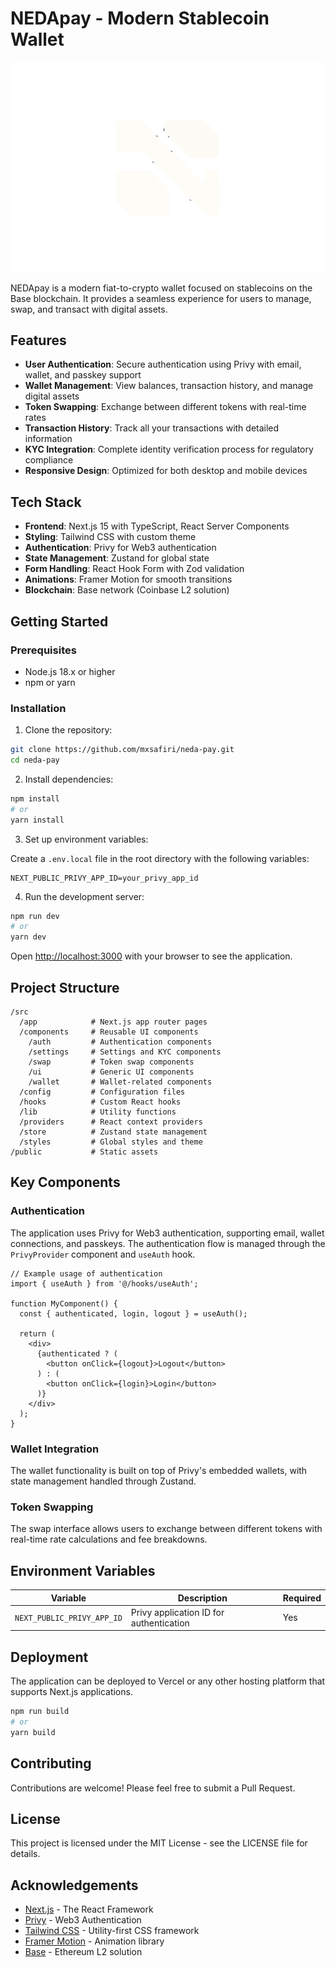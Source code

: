 # NEDApay - Modern Stablecoin Wallet

![NEDApay Logo](/public/logo/NEDApay%20Logo%20Symbol%20(1)-01.svg)

NEDApay is a modern fiat-to-crypto wallet focused on stablecoins on the Base blockchain. It provides a seamless experience for users to manage, swap, and transact with digital assets.

## Features

- **User Authentication**: Secure authentication using Privy with email, wallet, and passkey support
- **Wallet Management**: View balances, transaction history, and manage digital assets
- **Token Swapping**: Exchange between different tokens with real-time rates
- **Transaction History**: Track all your transactions with detailed information
- **KYC Integration**: Complete identity verification process for regulatory compliance
- **Responsive Design**: Optimized for both desktop and mobile devices

## Tech Stack

- **Frontend**: Next.js 15 with TypeScript, React Server Components
- **Styling**: Tailwind CSS with custom theme
- **Authentication**: Privy for Web3 authentication
- **State Management**: Zustand for global state
- **Form Handling**: React Hook Form with Zod validation
- **Animations**: Framer Motion for smooth transitions
- **Blockchain**: Base network (Coinbase L2 solution)

## Getting Started

### Prerequisites

- Node.js 18.x or higher
- npm or yarn

### Installation

1. Clone the repository:

```bash
git clone https://github.com/mxsafiri/neda-pay.git
cd neda-pay
```

2. Install dependencies:

```bash
npm install
# or
yarn install
```

3. Set up environment variables:

Create a `.env.local` file in the root directory with the following variables:

```
NEXT_PUBLIC_PRIVY_APP_ID=your_privy_app_id
```

4. Run the development server:

```bash
npm run dev
# or
yarn dev
```

Open [http://localhost:3000](http://localhost:3000) with your browser to see the application.

## Project Structure

```
/src
  /app            # Next.js app router pages
  /components     # Reusable UI components
    /auth         # Authentication components
    /settings     # Settings and KYC components
    /swap         # Token swap components
    /ui           # Generic UI components
    /wallet       # Wallet-related components
  /config         # Configuration files
  /hooks          # Custom React hooks
  /lib            # Utility functions
  /providers      # React context providers
  /store          # Zustand state management
  /styles         # Global styles and theme
/public           # Static assets
```

## Key Components

### Authentication

The application uses Privy for Web3 authentication, supporting email, wallet connections, and passkeys. The authentication flow is managed through the `PrivyProvider` component and `useAuth` hook.

```tsx
// Example usage of authentication
import { useAuth } from '@/hooks/useAuth';

function MyComponent() {
  const { authenticated, login, logout } = useAuth();
  
  return (
    <div>
      {authenticated ? (
        <button onClick={logout}>Logout</button>
      ) : (
        <button onClick={login}>Login</button>
      )}
    </div>
  );
}
```

### Wallet Integration

The wallet functionality is built on top of Privy's embedded wallets, with state management handled through Zustand.

### Token Swapping

The swap interface allows users to exchange between different tokens with real-time rate calculations and fee breakdowns.

## Environment Variables

| Variable | Description | Required |
|----------|-------------|----------|
| `NEXT_PUBLIC_PRIVY_APP_ID` | Privy application ID for authentication | Yes |

## Deployment

The application can be deployed to Vercel or any other hosting platform that supports Next.js applications.

```bash
npm run build
# or
yarn build
```

## Contributing

Contributions are welcome! Please feel free to submit a Pull Request.

## License

This project is licensed under the MIT License - see the LICENSE file for details.

## Acknowledgements

- [Next.js](https://nextjs.org) - The React Framework
- [Privy](https://privy.io) - Web3 Authentication
- [Tailwind CSS](https://tailwindcss.com) - Utility-first CSS framework
- [Framer Motion](https://www.framer.com/motion/) - Animation library
- [Base](https://base.org) - Ethereum L2 solution
